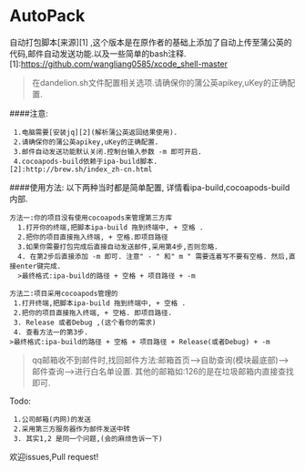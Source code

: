 # AutoPack
自动打包脚本[来源][1] ,这个版本是在原作者的基础上添加了自动上传至蒲公英的代码,邮件自动发送功能.以及一些简单的bash注释.
[1]:https://github.com/wangliang0585/xcode_shell-master

>在dandelion.sh文件配置相关选项.请确保你的蒲公英apikey,uKey的正确配置.

####注意: 

     1.电脑需要[安装jq][2](解析蒲公英返回结果使用).
     2.请确保你的蒲公英apikey,uKey的正确配置.
     3.邮件自动发送功能默认关闭.控制台输入参数 -m 即可开启.
     4.cocoapods-build依赖于ipa-build脚本.
    [2]:http://brew.sh/index_zh-cn.html

####使用方法:
以下两种当时都是简单配置, 详情看ipa-build,cocoapods-build内部.

    方法一:你的项目没有使用cocoapods来管理第三方库
      1.打开你的终端,把脚本ipa-build 拖到终端中, + 空格 .    
      2.把你的项目直接拖入终端, + 空格.即项目路径
      3.如果你需要打包完成后直接自动发送邮件,采用第4步,否则忽略. 
      4. 在第2步后直接添加 -m 即可. 注意" - " 和" m " 需要连着写不要有空格. 然后,直接enter键完成.
      >最终格式:ipa-build的路径 + 空格 + 项目路径 + -m  

    方法二:项目采用cocoapods管理的
     1.打开终端,把脚本ipa-build 拖到终端中, + 空格 .
     2.把你的项目直接拖入终端, + 空格. 即项目路径.
     3. Release 或者Debug ,(这个看你的需求)
     4. 查看方法一的第3步. 
    >最终格式:ipa-build的路径 + 空格 + 项目路径 + Release(或者Debug) + -m 
 
>qq邮箱收不到邮件时,找回邮件方法:邮箱首页-->自助查询(模块最底部)-->邮件查询-->进行白名单设置.
其他的邮箱如:126的是在垃圾邮箱内直接查找即可.


Todo:

     1.公司邮箱(内网)的发送
     2.采用第三方服务器作为邮件发送中转
     3. 其实1,2 是同一个问题,(会的麻烦告诉一下)
  
欢迎issues,Pull request!
  
